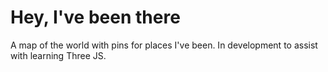 # Hey, I've been there

A map of the world with pins for places I've been. In development to assist with learning Three JS.

